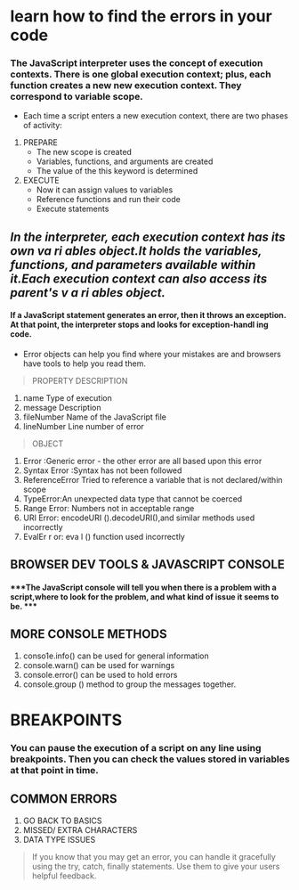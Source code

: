 # learn how to find the errors in your code
### The JavaScript interpreter uses the concept of execution contexts. There is one global execution context; plus, each function creates a new new execution context. They correspond to variable scope. 
- Each time a script enters a new execution context, there are two phases of activity: 
1. PREPARE
   - The new scope is created
   - Variables, functions, and arguments are created
   - The value of the this keyword is determined 
2. EXECUTE
   - Now it can assign values to variables
   - Reference functions and run their code
   - Execute statements 

## ***In the interpreter, each execution context has its own va ri ables object.It holds the variables, functions, and parameters available within it.Each execution context can also access its parent's v a ri ables object.*** 
#### If a JavaScript statement generates an error, then it throws an exception. At that point, the interpreter stops and looks for exception-handl ing code. 
- Error objects can help you find where your mistakes are and browsers have tools to help you read them. 
> PROPERTY DESCRIPTION
1. name Type of execution
2. message Description
3. fileNumber Name of the JavaScript file
4. lineNumber Line number of error
> OBJECT
1. Error :Generic error - the other error are all based upon this error
2. Syntax Error :Syntax has not been followed
3. ReferenceError Tried to reference a variable that is not declared/within scope
4. TypeError:An unexpected data type that cannot be coerced
5. Range Error: Numbers not in acceptable range
6. URI Error: encodeURI ().decodeURI(),and similar methods used incorrectly
7. EvalEr r or: eva l () function used incorrectly 

## BROWSER DEV TOOLS & JAVASCRIPT CONSOLE 
#### ***The JavaScript console will tell you when there is a problem with a script,where to look for the problem, and what kind of issue it seems to be. ***

## MORE CONSOLE METHODS
1. conso1e.info() can be used for general information
2. console.warn() can be used for warnings
3. console.error() can be used to hold errors 
4. console.group () method to group the messages together. 

# BREAKPOINTS 
### You can pause the execution of a script on any line using breakpoints. Then you can check the values stored in variables at that point in time. 

## COMMON ERRORS 
1. GO BACK TO BASICS 
2. MISSED/ EXTRA CHARACTERS 
3. DATA TYPE ISSUES 

> If you know that you may get an error, you can handle it gracefully using the try, catch, finally statements. Use them to give your users helpful feedback. 


